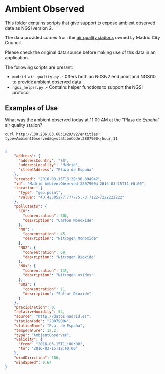 # Ambient Observed

This folder contains scripts that give support to expose ambient observed data as NGSI version 2.

The data provided comes from the [air quality stations](../PointOfInterest/AirQualityStation) owned by Madrid City Council.

Please check the original data source before making use of this data in an application. 

The following scripts are present:

* `madrid_air_quality.py` .- Offers both an NGSIv2 end point and NGSI10 to provide ambient observed data
* `ngsi_helper.py` .- Contains helper functions to support the NGSI protocol

## Examples of Use

What was the ambient observed today at 11:00 AM at the "Plaza de España" air quality station?

```
curl http://130.206.83.68:1029/v2/entities?type=AmbientObserved&q=stationCode:28079004;hour:11
```

```json

{
    "address": {
      "addressCountry": "ES",
      "addressLocality": "Madrid",
      "streetAddress": "Plaza de España"
    },
    "created": "2016-03-15T13:29:30.894942",
    "id": "Madrid-AmbientObserved-28079004-2016-03-15T11:00:00",
    "location": {
      "type": "geo:point",
      "value": "40.423852777777775,-3.712247222222222"
    },
    "pollutants": {
      "CO": {
        "concentration": 500,
        "description": "Carbon Monoxide"
      },
      "NO": {
        "concentration": 45,
        "description": "Nitrogen Monoxide"
      },
      "NO2": {
        "concentration": 69,
        "description": "Nitrogen Dioxide"
      },
      "NOx": {
        "concentration": 139,
        "description": "Nitrogen oxides"
      },
      "SO2": {
        "concentration": 11,
        "description": "Sulfur Dioxide"
      }
    },
    "precipitation": 0,
    "relativeHumidity": 54,
    "source": "http://datos.madrid.es",
    "stationCode": "28079004",
    "stationName": "Pza. de España",
    "temperature": 12.2,
    "type": "AmbientObserved",
    "validity": {
      "from": "2016-03-15T11:00:00",
      "to": "2016-03-15T12:00:00"
    },
    "windDirection": 186,
    "windSpeed": 0.64
}

```